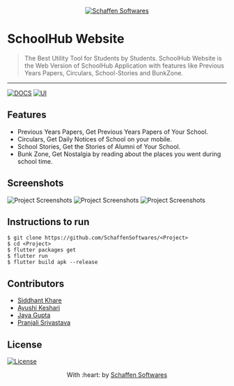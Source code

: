 <p align="center"><a href="https://www.schaffensofts.com" target="_blank"><img src="https://i.postimg.cc/ZRBk4xZs/logo.png" title="Schaffen Softwares" alt="Schaffen Softwares"></a>
</p>

# SchoolHub Website

> The Best Utility Tool for Students by Students.
> SchoolHub Website is the Web Version of SchoolHub Application with features like Previous Years Papers, Circulars, School-Stories and BunkZone.

---
[![DOCS](https://img.shields.io/badge/Documentation-see%20docs-green?style=flat-square&logo=appveyor)](INSERT_LINK_FOR_DOCS_HERE) 
  [![UI ](https://img.shields.io/badge/User%20Interface-Link%20to%20UI-orange?style=flat-square&logo=appveyor)](INSERT_UI_LINK_HERE)

## Features
- Previous Years Papers, Get Previous Years Papers of Your School.
- Circulars, Get Daily Notices of School on your mobile.
- School Stories, Get the Stories of Alumni of Your School.
- Bunk Zone, Get Nostalgia by reading about the places you went during school time.

## Screenshots
<img src="" alt="Project Screenshots">
<img src="" alt="Project Screenshots">
<img src="" alt="Project Screenshots">

## Instructions to run
```
$ git clone https://github.com/SchaffenSoftwares/<Project>
$ cd <Project>
$ flutter packages get
$ flutter run
$ flutter build apk --release
```

## Contributors
- <a href="https://github.com/siddhanttk">Siddhant Khare</a>
- <a href="https://github.com/Ayushikeshari">Ayushi Keshari</a>
- <a href="https://github.com/jayagupta17">Jaya Gupta</a>
- <a href="https://github.com/pranjalix3">Pranjali Srivastava</a>

## License
[![License](http://img.shields.io/:license-mit-blue.svg?style=flat-square)](http://badges.mit-license.org)

<p align="center">
	With :heart: by <a href="https://www.schaffensofts.com" target="_blank">Schaffen Softwares</a>
</p>

